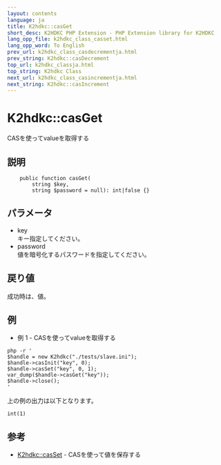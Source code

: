 ```yaml
---
layout: contents
language: ja
title: K2hdkc::casGet
short_desc: K2HDKC PHP Extension - PHP Extension library for K2HDKC
lang_opp_file: k2hdkc_class_casset.html
lang_opp_word: To English
prev_url: k2hdkc_class_casdecrementja.html
prev_string: K2hdkc::casDecrement
top_url: k2hdkc_classja.html
top_string: K2hdkc Class
next_url: k2hdkc_class_casincrementja.html
next_string: K2hdkc::casIncrement
---
```


# K2hdkc::casGet
CASを使ってvalueを取得する

## 説明

```
    public function casGet(
        string $key,
        string $password = null): int|false {}
```


## パラメータ
- key  
キー指定してください。
- password  
値を暗号化するパスワードを指定してください。


## 戻り値
成功時は、値。


## 例
- 例 1 - CASを使ってvalueを取得する

```
php -r '
$handle = new K2hdkc("./tests/slave.ini");
$handle->casInit("key", 0);
$handle->casSet("key", 0, 1);
var_dump($handle->casGet("key"));
$handle->close();
'
```

上の例の出力は以下となります。

```
int(1)
```


## 参考
- [K2hdkc::casSet](k2hdkc_class_cassetja.html) - CASを使って値を保存する
